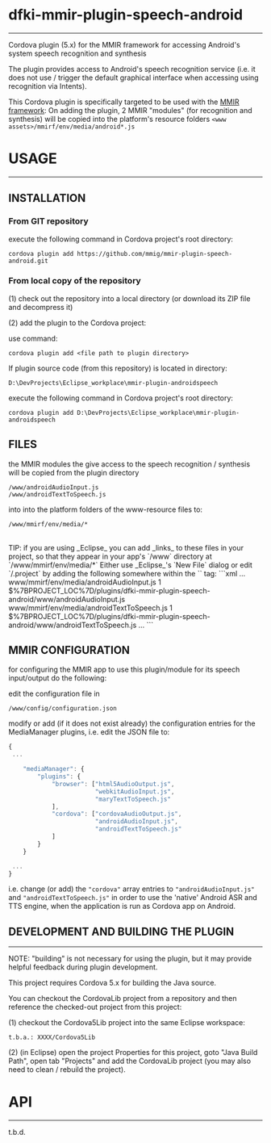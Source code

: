 # dfki-mmir-plugin-speech-android
----

Cordova plugin (5.x) for the MMIR framework for accessing Android's system speech recognition and synthesis



The plugin provides access to Android's speech recognition service (i.e. it does not use / trigger
the default graphical interface when accessing using recognition via Intents).


This Cordova plugin is specifically targeted to be used with the [MMIR framework][1]: 
On adding the plugin, 2 MMIR "modules" (for recognition and synthesis) will be copied
into the platform's resource folders `<www assets>/mmirf/env/media/android*.js`

# USAGE
------

## INSTALLATION

### From GIT repository

execute the following command in Cordova project's root directory: 

    cordova plugin add https://github.com/mmig/mmir-plugin-speech-android.git


### From local copy of the repository

(1) check out the repository into a local directory (or download its ZIP file and decompress it)

(2) add the plugin to the Cordova project:

use command: 

    cordova plugin add <file path to plugin directory>

If plugin source code (from this repository) is located in directory: 

    D:\DevProjects\Eclipse_workplace\mmir-plugin-androidspeech

execute the following command in Cordova project's root directory: 

    cordova plugin add D:\DevProjects\Eclipse_workplace\mmir-plugin-androidspeech


## FILES

the MMIR modules the give access to the speech recognition / synthesis will be copied
from the plugin directory 

    /www/androidAudioInput.js
    /www/androidTextToSpeech.js
 
into into the platform folders of the www-resource files to: 

    /www/mmirf/env/media/*


<br>
TIP: if you are using _Eclipse_ you can add _links_ to these files in your project, so that
     they appear in your app's `/www` directory at `/www/mmirf/env/media/*` 
     Either use _Eclipse_'s `New File` dialog or edit `/.project` by adding the following
     somewhere within the `<projectDescription>` tag:
```xml
<?xml version="1.0" encoding="UTF-8"?>
<projectDescription>
  ...
  <linkedResources>
    <link>
      <name>www/mmirf/env/media/androidAudioInput.js</name>
      <type>1</type>
      <locationURI>$%7BPROJECT_LOC%7D/plugins/dfki-mmir-plugin-speech-android/www/androidAudioInput.js</locationURI>
    </link>
    <link>
      <name>www/mmirf/env/media/androidTextToSpeech.js</name>
      <type>1</type>
      <locationURI>$%7BPROJECT_LOC%7D/plugins/dfki-mmir-plugin-speech-android/www/androidTextToSpeech.js</locationURI>
    </link>
  </linkedResources>
  ...
</projectDescription>
```
 
## MMIR CONFIGURATION

for configuring the MMIR app to use this plugin/module for its speech input/output do the following: 

edit the configuration file in 

    /www/config/configuration.json
 
modify or add (if it does not exist already) the configuration entries
for the MediaManager plugins, i.e. edit the JSON file to: 
```javascript
{
 ...

    "mediaManager": {
    	"plugins": {
    		"browser": ["html5AudioOutput.js",
    		            "webkitAudioInput.js",
    		            "maryTextToSpeech.js"
    		],
    		"cordova": ["cordovaAudioOutput.js",
    		            "androidAudioInput.js",
    		            "androidTextToSpeech.js"
    		]
    	}
    }

 ...
}
```
i.e. change (or add) the `"cordova"` array entries to `"androidAudioInput.js"` and `"androidTextToSpeech.js"`
in order to use the 'native' Android ASR and TTS engine, when the application is run as Cordova app
on Android.



## DEVELOPMENT AND BUILDING THE PLUGIN
------

NOTE:
"building" is not necessary for using the plugin, but it
may provide helpful feedback during plugin development.

This project requires Cordova 5.x for building the Java source.

You can checkout the CordovaLib project from a repository and then
reference the checked-out project from this project:

(1) checkout the Cordova5Lib project into the same Eclipse workspace: 

    t.b.a.: XXXX/Cordova5Lib 

(2) (in Eclipse) open the project Properties for this project, goto "Java Build Path", open tab "Projects"
 and add the CordovaLib project (you may also need to clean / rebuild the project).


# API
----
t.b.d.


[1]: https://github.com/mmig/mmir
